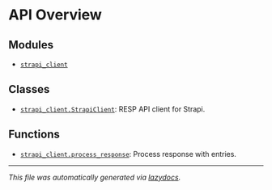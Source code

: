 <!-- markdownlint-disable -->

# API Overview

## Modules

- [`strapi_client`](./strapi_client.md#module-strapi_client)

## Classes

- [`strapi_client.StrapiClient`](./strapi_client.md#class-strapiclient): RESP API client for Strapi.

## Functions

- [`strapi_client.process_response`](./strapi_client.md#function-process_response): Process response with entries.


---

_This file was automatically generated via [lazydocs](https://github.com/ml-tooling/lazydocs)._
